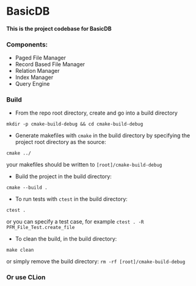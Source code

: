 # BasicDB

#### This is the project codebase for BasicDB


### Components:
 - Paged File Manager
 - Record Based File Manager
 - Relation Manager
 - Index Manager
 - Query Engine

### Build
 - From the repo root directory, create and go into a build directory
 
 `mkdir -p cmake-build-debug && cd cmake-build-debug`

 - Generate makefiles with `cmake` in the build directory by specifying the project root directory as the source:
 
 `cmake ../` 
 
  your makefiles should be written to `[root]/cmake-build-debug`

 - Build the project in the build directory:
 
 `cmake --build .`

 - To run tests with `ctest` in the build directory:
 
 `ctest .`
 
  or you can specify a test case, for example `ctest . -R PFM_File_Test.create_file`
 
 - To clean the build, in the build directory:
 
 `make clean`
 
 or simply remove the build directory:
 `rm -rf [root]/cmake-build-debug`
 
### Or use CLion
